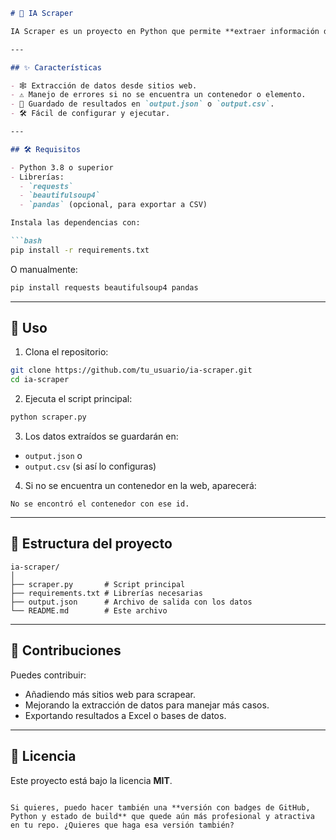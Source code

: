````markdown
# 🤖 IA Scraper

IA Scraper es un proyecto en Python que permite **extraer información de páginas web automáticamente**. Ideal para análisis de datos, investigación o recopilación de información.

---

## ✨ Características

- 🕸️ Extracción de datos desde sitios web.
- ⚠️ Manejo de errores si no se encuentra un contenedor o elemento.
- 💾 Guardado de resultados en `output.json` o `output.csv`.
- 🛠️ Fácil de configurar y ejecutar.

---

## 🛠️ Requisitos

- Python 3.8 o superior
- Librerías:
  - `requests`
  - `beautifulsoup4`
  - `pandas` (opcional, para exportar a CSV)

Instala las dependencias con:

```bash
pip install -r requirements.txt
````

O manualmente:

```bash
pip install requests beautifulsoup4 pandas
```

---

## 🚀 Uso

1. Clona el repositorio:

```bash
git clone https://github.com/tu_usuario/ia-scraper.git
cd ia-scraper
```

2. Ejecuta el script principal:

```bash
python scraper.py
```

3. Los datos extraídos se guardarán en:

* `output.json`
  o
* `output.csv` (si así lo configuras)

4. Si no se encuentra un contenedor en la web, aparecerá:

```
No se encontró el contenedor con ese id.
```

---

## 📂 Estructura del proyecto

```
ia-scraper/
│
├── scraper.py       # Script principal
├── requirements.txt # Librerías necesarias
├── output.json      # Archivo de salida con los datos
└── README.md        # Este archivo
```

---

## 🤝 Contribuciones

Puedes contribuir:

* Añadiendo más sitios web para scrapear.
* Mejorando la extracción de datos para manejar más casos.
* Exportando resultados a Excel o bases de datos.

---

## 📝 Licencia

Este proyecto está bajo la licencia **MIT**.

```

Si quieres, puedo hacer también una **versión con badges de GitHub, Python y estado de build** que quede aún más profesional y atractiva en tu repo. ¿Quieres que haga esa versión también?
```
